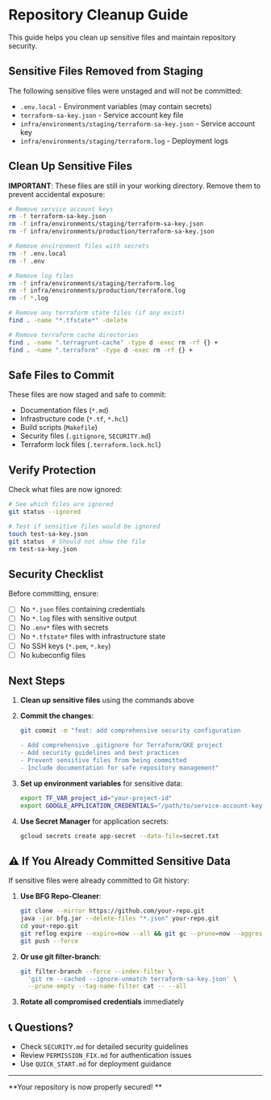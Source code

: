 #  Repository Cleanup Guide

This guide helps you clean up sensitive files and maintain repository security.

##  Sensitive Files Removed from Staging

The following sensitive files were unstaged and will not be committed:

-  `.env.local` - Environment variables (may contain secrets)
-  `terraform-sa-key.json` - Service account key file
-  `infra/environments/staging/terraform-sa-key.json` - Service account key
-  `infra/environments/staging/terraform.log` - Deployment logs

##  Clean Up Sensitive Files

**IMPORTANT**: These files are still in your working directory. Remove them to prevent accidental exposure:

```bash
# Remove service account keys
rm -f terraform-sa-key.json
rm -f infra/environments/staging/terraform-sa-key.json
rm -f infra/environments/production/terraform-sa-key.json

# Remove environment files with secrets
rm -f .env.local
rm -f .env

# Remove log files
rm -f infra/environments/staging/terraform.log
rm -f infra/environments/production/terraform.log
rm -f *.log

# Remove any terraform state files (if any exist)
find . -name "*.tfstate*" -delete

# Remove terraform cache directories
find . -name ".terragrunt-cache" -type d -exec rm -rf {} +
find . -name ".terraform" -type d -exec rm -rf {} +
```

##  Safe Files to Commit

These files are now staged and safe to commit:

-  Documentation files (`*.md`)
-  Infrastructure code (`*.tf`, `*.hcl`)
-  Build scripts (`Makefile`)
-  Security files (`.gitignore`, `SECURITY.md`)
-  Terraform lock files (`.terraform.lock.hcl`)

##  Verify Protection

Check what files are now ignored:

```bash
# See which files are ignored
git status --ignored

# Test if sensitive files would be ignored
touch test-sa-key.json
git status  # Should not show the file
rm test-sa-key.json
```

##  Security Checklist

Before committing, ensure:

- [ ] No `*.json` files containing credentials
- [ ] No `*.log` files with sensitive output  
- [ ] No `.env*` files with secrets
- [ ] No `*.tfstate*` files with infrastructure state
- [ ] No SSH keys (`*.pem`, `*.key`)
- [ ] No kubeconfig files

##  Next Steps

1. **Clean up sensitive files** using the commands above
2. **Commit the changes**:
   ```bash
   git commit -m "feat: add comprehensive security configuration
   
   - Add comprehensive .gitignore for Terraform/GKE project
   - Add security guidelines and best practices
   - Prevent sensitive files from being committed
   - Include documentation for safe repository management"
   ```

3. **Set up environment variables** for sensitive data:
   ```bash
   export TF_VAR_project_id="your-project-id"
   export GOOGLE_APPLICATION_CREDENTIALS="/path/to/service-account-key.json"
   ```

4. **Use Secret Manager** for application secrets:
   ```bash
   gcloud secrets create app-secret --data-file=secret.txt
   ```

## ⚠ If You Already Committed Sensitive Data

If sensitive files were already committed to Git history:

1. **Use BFG Repo-Cleaner**:
   ```bash
   git clone --mirror https://github.com/your-repo.git
   java -jar bfg.jar --delete-files "*.json" your-repo.git
   cd your-repo.git
   git reflog expire --expire=now --all && git gc --prune=now --aggressive
   git push --force
   ```

2. **Or use git filter-branch**:
   ```bash
   git filter-branch --force --index-filter \
     'git rm --cached --ignore-unmatch terraform-sa-key.json' \
     --prune-empty --tag-name-filter cat -- --all
   ```

3. **Rotate all compromised credentials** immediately

## 📞 Questions?

- Check `SECURITY.md` for detailed security guidelines
- Review `PERMISSION_FIX.md` for authentication issues
- Use `QUICK_START.md` for deployment guidance

---

**Your repository is now properly secured! **
